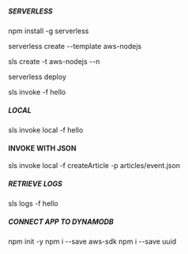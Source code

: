 ##### SERVERLESS

npm install -g serverless

serverless create --template aws-nodejs


sls create -t aws-nodejs --n <name>

serverless deploy

sls invoke -f hello

##### LOCAL
sls invoke local -f hello

#### INVOKE WITH JSON

sls invoke local -f createArticle -p articles/event.json


##### RETRIEVE LOGS

sls logs -f hello

##### CONNECT APP TO DYNAMODB

npm init -y
npm i --save aws-sdk
npm i --save uuid
